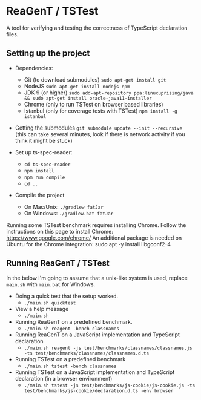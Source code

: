 # ReaGenT / TSTest
A tool for verifying and testing the correctness of TypeScript declaration files. 

## Setting up the project
 - Dependencies: 
    - Git (to download submodules) `sudo apt-get install git`
    - NodeJS `sudo apt-get install nodejs npm`
    - JDK 9 (or higher) `sudo add-apt-repository ppa:linuxuprising/java && sudo apt-get install oracle-java11-installer`
    - Chrome (only to run TSTest on browser based libraries)
    - Istanbul (only for coverage tests with TSTest) `npm install -g istanbul`
    
 - Getting the submodules `git submodule update --init --recursive`   
   (this can take several minutes, look if there is network activity if you think it might be stuck)
 - Set up ts-spec-reader: 
    - `cd ts-spec-reader`
    - `npm install`
    - `npm run compile`
    - `cd ..`
 - Compile the project
    - On Mac/Unix: `./gradlew fatJar`
    - On Windows: `./gradlew.bat fatJar`


Running some TSTest benchmark requires installing Chrome. 
Follow the instructions on this page to install Chrome: https://www.google.com/chrome/
An additional package is needed on Ubuntu for the Chrome integration: sudo apt -y install libgconf2-4

## Running ReaGenT / TSTest
In the below I'm going to assume that a unix-like system is used, replace `main.sh` with `main.bat` for Windows. 

 - Doing a quick test that the setup worked. 
    - `./main.sh quicktest`
 - View a help message 
    - `./main.sh`    
 - Running ReaGenT on a predefined benchmark.
    - `./main.sh reagent -bench classnames`
 - Running ReaGenT on a JavaScript implementation and TypeScript declaration
    - `./main.sh reagent -js test/benchmarks/classnames/classnames.js -ts test/benchmarks/classnames/classnames.d.ts`
 - Running TSTest on a predefined benchmark
    - `./main.sh tstest -bench classnames`
 - Running TSTest on a JavaScript implementation and TypeScript declaration (in a browser environment)
    - `./main.sh tstest -js test/benchmarks/js-cookie/js-cookie.js -ts test/benchmarks/js-cookie/declaration.d.ts -env browser`
